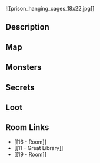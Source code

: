 
![[prison_hanging_cages_18x22.jpg]]
## Description

## Map

## Monsters

## Secrets

## Loot

## Room Links

*  [[16 - Room]]
*  [[11 - Great Library]]
*  [[19 - Room]]